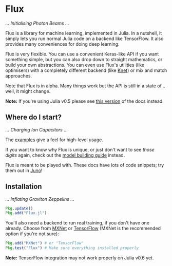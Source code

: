 # Flux

*... Initialising Photon Beams ...*

Flux is a library for machine learning, implemented in Julia. In a nutshell, it simply lets you run normal Julia code on a backend like TensorFlow. It also provides many conveniences for doing deep learning.

Flux is very flexible. You can use a convenient Keras-like API if you want something simple, but you can also drop down to straight mathematics, or build your own abstractions. You can even use Flux's utilities (like optimisers) with a completely different backend (like [Knet](https://github.com/denizyuret/Knet.jl)) or mix and match approaches.

Note that Flux is in alpha. Many things work but the API is still in a state of... well, it might change.

**Note:** If you're using Julia v0.5 please see [this version](http://mikeinnes.github.io/Flux.jl/v0.1.1/) of the docs instead.

## Where do I start?

*... Charging Ion Capacitors ...*

The [examples](examples/logreg.html) give a feel for high-level usage.

If you want to know why Flux is unique, or just don't want to see *those digits* again, check out the [model building guide](models/basics.html) instead.

Flux is meant to be played with. These docs have lots of code snippets; try them out in  [Juno](http://junolab.org)!

## Installation

*... Inflating Graviton Zeppelins ...*

```julia
Pkg.update()
Pkg.add("Flux.jl")
```

You'll also need a backend to run real training, if you don't have one already. Choose from [MXNet](https://github.com/dmlc/MXNet.jl) or [TensorFlow](https://github.com/malmaud/TensorFlow.jl) (MXNet is the recommended option if you're not sure):

```julia
Pkg.add("MXNet") # or "TensorFlow"
Pkg.test("Flux") # Make sure everything installed properly
```

**Note:** TensorFlow integration may not work properly on Julia v0.6 yet.
